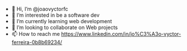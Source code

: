 - 👋 Hi, I’m @joaovyctorfc
- 👀 I’m interested in be a software dev
- 🌱 I’m currently learning web development
- 💞️ I’m looking to collaborate on Web projects
- 📫 How to reach me https://www.linkedin.com/in/jo%C3%A3o-vyctor-ferreira-0b8b69234/

<!---
joaovyctorfc/joaovyctorfc is a ✨ special ✨ repository because its `README.md` (this file) appears on your GitHub profile.
You can click the Preview link to take a look at your changes.
--->
